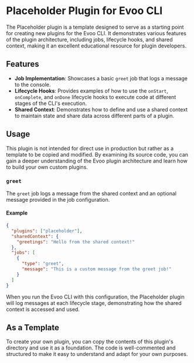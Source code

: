 # Placeholder Plugin for Evoo CLI

The Placeholder plugin is a template designed to serve as a starting point for creating new plugins for the Evoo CLI. It demonstrates various features of the plugin architecture, including jobs, lifecycle hooks, and shared context, making it an excellent educational resource for plugin developers.

## Features

- **Job Implementation**: Showcases a basic `greet` job that logs a message to the console.
- **Lifecycle Hooks**: Provides examples of how to use the `onStart`, `onComplete`, and `onDone` lifecycle hooks to execute code at different stages of the CLI's execution.
- **Shared Context**: Demonstrates how to define and use a shared context to maintain state and share data across different parts of a plugin.

## Usage

This plugin is not intended for direct use in production but rather as a template to be copied and modified. By examining its source code, you can gain a deeper understanding of the Evoo plugin architecture and learn how to build your own custom plugins.

### `greet`

The `greet` job logs a message from the shared context and an optional message provided in the job configuration.

#### Example

```json
{
  "plugins": ["placeholder"],
  "sharedContext": {
    "greetings": "Hello from the shared context!"
  },
  "jobs": [
    {
      "type": "greet",
      "message": "This is a custom message from the greet job!"
    }
  ]
}
```

When you run the Evoo CLI with this configuration, the Placeholder plugin will log messages at each lifecycle stage, demonstrating how the shared context is accessed and used.

## As a Template

To create your own plugin, you can copy the contents of this plugin's directory and use it as a foundation. The code is well-commented and structured to make it easy to understand and adapt for your own purposes.
